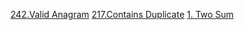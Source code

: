 [242.Valid Anagram](https://leetcode.com/problems/valid-anagram/)
[217.Contains Duplicate](https://leetcode.com/problems/contains-duplicate/)
[1. Two Sum](https://leetcode.com/problems/two-sum/)
